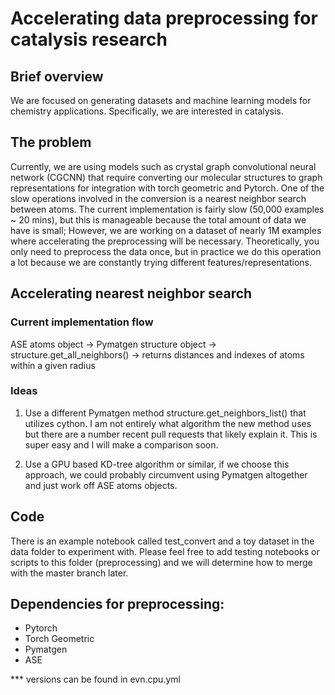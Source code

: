 # Accelerating data preprocessing for catalysis research

## Brief overview

We are focused on generating datasets and machine learning models for chemistry applications. Specifically, we are interested in catalysis.

## The problem

Currently, we are using models such as crystal graph convolutional neural network (CGCNN) that require converting our molecular structures to graph representations for integration with torch geometric and Pytorch. One of the slow operations involved in the conversion is a nearest neighbor search between atoms. The current implementation is fairly slow (50,000 examples ~ 20 mins), but this is manageable because the total amount of data we have is small; However, we are working on a dataset of nearly 1M examples where accelerating the preprocessing will be necessary. Theoretically, you only need to preprocess the data once, but in practice we do this operation a lot because we are constantly trying different features/representations.

## Accelerating nearest neighbor search

### Current implementation flow

ASE atoms object -> Pymatgen structure object -> structure.get_all_neighbors() -> returns distances and indexes of atoms within a given radius

### Ideas

1. Use a different Pymatgen method structure.get_neighbors_list() that utilizes cython. I am not entirely what algorithm the new method uses but there are a number recent pull requests that likely explain it. This is super easy and I will make a comparison soon.

2. Use a GPU based KD-tree algorithm or similar, if we choose this approach, we could probably circumvent using Pymatgen altogether and just work off ASE atoms objects.

## Code

There is an example notebook called test_convert and a toy dataset in the data folder to experiment with. Please feel free to add testing notebooks or scripts to this folder (preprocessing) and we will determine how to merge with the master branch later.

## Dependencies for preprocessing:

- Pytorch
- Torch Geometric
- Pymatgen
- ASE

*** versions can be found in evn.cpu.yml
